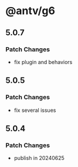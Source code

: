 # @antv/g6

## 5.0.7

### Patch Changes

- fix plugin and behaviors

## 5.0.5

### Patch Changes

- fix several issues

## 5.0.4

### Patch Changes

- publish in 20240625
